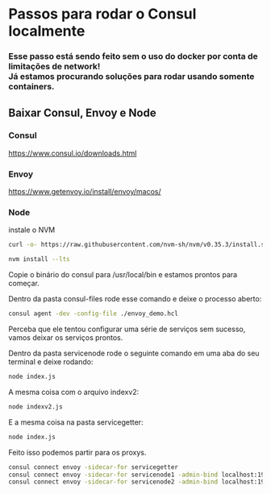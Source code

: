 # Passos para rodar o Consul localmente

### Esse passo está sendo feito sem o uso do docker por conta de limitações de network! <br/> Já estamos procurando soluções para rodar usando somente containers.

## Baixar Consul, Envoy e Node

### Consul
https://www.consul.io/downloads.html

### Envoy

https://www.getenvoy.io/install/envoy/macos/

### Node
instale o NVM
```sh
curl -o- https://raw.githubusercontent.com/nvm-sh/nvm/v0.35.3/install.sh | bash

nvm install --lts
```

Copie o binário do consul para /usr/local/bin e estamos prontos para começar.

Dentro da pasta consul-files rode esse comando e deixe o processo aberto:

```sh
consul agent -dev -config-file ./envoy_demo.hcl
```

Perceba que ele tentou configurar uma série de serviços sem sucesso, vamos deixar os serviços prontos.

Dentro da pasta servicenode rode o seguinte comando em uma aba do seu terminal e deixe rodando:

```sh
node index.js
```

A mesma coisa com o arquivo indexv2:

```sh
node indexv2.js
```

E a mesma coisa na pasta servicegetter:
```sh
node index.js
```

Feito isso podemos partir para os proxys.


```sh
consul connect envoy -sidecar-for servicegetter
consul connect envoy -sidecar-for servicenode1 -admin-bind localhost:19001
consul connect envoy -sidecar-for servicenode2 -admin-bind localhost:19002
```
